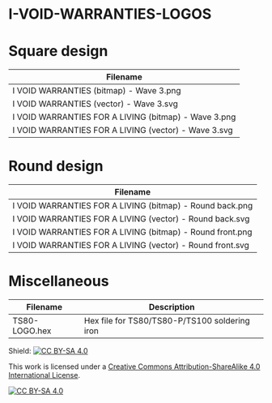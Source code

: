 # I-VOID-WARRANTIES-LOGOS

# Square design
|Filename
|---
|I VOID WARRANTIES (bitmap) - Wave 3.png
|I VOID WARRANTIES (vector) - Wave 3.svg
|I VOID WARRANTIES FOR A LIVING (bitmap) - Wave 3.png
|I VOID WARRANTIES FOR A LIVING (vector) - Wave 3.svg

# Round design
|Filename
|---
|I VOID WARRANTIES FOR A LIVING (bitmap) - Round back.png
|I VOID WARRANTIES FOR A LIVING (vector) - Round back.svg
|I VOID WARRANTIES FOR A LIVING (bitmap) - Round front.png
|I VOID WARRANTIES FOR A LIVING (vector) - Round front.svg

# Miscellaneous
|Filename|Description
|---|---
|TS80-LOGO.hex|Hex file for TS80/TS80-P/TS100 soldering iron



Shield: [![CC BY-SA 4.0][cc-by-sa-shield]][cc-by-sa]

This work is licensed under a
[Creative Commons Attribution-ShareAlike 4.0 International License][cc-by-sa].

[![CC BY-SA 4.0][cc-by-sa-image]][cc-by-sa]

[cc-by-sa]: http://creativecommons.org/licenses/by-sa/4.0/
[cc-by-sa-image]: https://licensebuttons.net/l/by-sa/4.0/88x31.png
[cc-by-sa-shield]: https://img.shields.io/badge/License-CC%20BY--SA%204.0-lightgrey.svg
